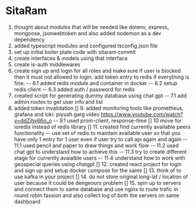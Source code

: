 <!-- Dada Ki Jay Ho -->

# SitaRam

1. thought about modules that will be needed like dotenv, express, mongoose, jsonwebtoken and also added nodemon as a dev dependency
2. added typescript modules and configured tsconfig.json file
3. set up initial boiler plate code with sitaram commit
4. create interfaces & models using that interface
5. create is-auth middlewares
6. create sign up and login for all roles and make sure if user is blocked then it must not allowed to login. add token entry to redis if everything is fine.
   -- 6.1 added redis module and container in docker
   -- 6.2 setup redis client
   -- 6.3 added auth / password for redis
7. created script for generating dummy database using chat gpt
   -- 7.1 add admin routes to get user info and list
8. added token invalidation
   [] 9. added monitoring tools like prometheus, grafana and loki: piyush garg video https://www.youtube.com/watch?v=ddZjhv66o_o
   -- 9.1 used prom-client, response-time
   [] 10 move for ioredis instead of redis library
   [] 11. created find currently available peers functionality
   -- use set of redis to maintain available user so that you have only 1 entry for 1 user even if user try to call api again and again
   -- 11.1 used pencil and paper to draw things and work flow
   -- 11.2 used chat gpt to understand how to achieve this
   -- 11.3 try to create different stage for currently avaialble users
   -- 11.4 understand how to work with geospecial queries using chatgpt
   [] 12. created react project for login and sign up and setup docker compose for the same
   [] 13. think of to use kafka in your project
   [] 14. do not store original long-lat / location of user because it could be dengeours problem
   [] 15. spin up to servers and connect them to same database and use nginx to route trafic in round robin fassion and also collect log of both the servers on same dashboard
